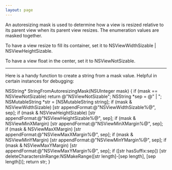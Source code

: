 ```yaml
---
layout: page
---
```


An autoresizing mask is used to determine how a view is resized relative to its parent view when its parent view resizes. The enumeration values are masked together.

To have a view resize to fill its container, set it to NSViewWidthSizable | NSViewHeightSizable.

To have a view float in the center, set it to NSViewNotSizable.

----

Here is a handy function to create a string from a mask value. Helpful in certain instances for debugging:

    
NSString* StringFromAutoresizingMask(NSUInteger mask)
{
	if (mask == NSViewNotSizable)
		return @"NSViewNotSizable";
	NSString *sep = @" | ";
	NSMutableString *str = [NSMutableString string];
	if (mask & NSViewWidthSizable)
		[str appendFormat:@"NSViewWidthSizable%@", sep];
	if (mask & NSViewHeightSizable)
		[str appendFormat:@"NSViewHeightSizable%@", sep];
	if (mask & NSViewMinXMargin)
		[str appendFormat:@"NSViewMinXMargin%@", sep];
	if (mask & NSViewMaxXMargin)
		[str appendFormat:@"NSViewMaxXMargin%@", sep];
	if (mask & NSViewMinYMargin)
		[str appendFormat:@"NSViewMinYMargin%@", sep];
	if (mask & NSViewMaxYMargin)
		[str appendFormat:@"NSViewMaxYMargin%@", sep];
	if ([str hasSuffix:sep])
		[str deleteCharactersInRange:NSMakeRange([str length]-[sep length], [sep length])];
	return str;
}
